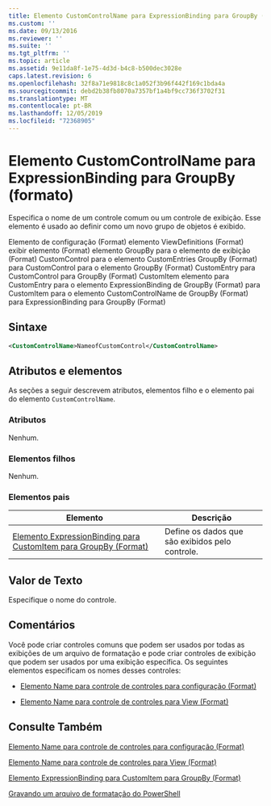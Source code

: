 ```yaml
---
title: Elemento CustomControlName para ExpressionBinding para GroupBy (Format) | Microsoft Docs
ms.custom: ''
ms.date: 09/13/2016
ms.reviewer: ''
ms.suite: ''
ms.tgt_pltfrm: ''
ms.topic: article
ms.assetid: 9e11da8f-1e75-4d3d-b4c8-b500dec3028e
caps.latest.revision: 6
ms.openlocfilehash: 32f8a71e9818c8c1a052f3b96f442f169c1bda4a
ms.sourcegitcommit: debd2b38fb8070a7357bf1a4bf9cc736f3702f31
ms.translationtype: MT
ms.contentlocale: pt-BR
ms.lasthandoff: 12/05/2019
ms.locfileid: "72368905"
---
```

# <a name="customcontrolname-element-for-expressionbinding-for-groupby-format"></a>Elemento CustomControlName para ExpressionBinding para GroupBy (formato)

Especifica o nome de um controle comum ou um controle de exibição. Esse elemento é usado ao definir como um novo grupo de objetos é exibido.

Elemento de configuração (Format) elemento ViewDefinitions (Format) exibir elemento (Format) elemento GroupBy para o elemento de exibição (Format) CustomControl para o elemento CustomEntries GroupBy (Format) para CustomControl para o elemento GroupBy (Format) CustomEntry para CustomControl para GroupBy (Format) CustomItem elemento para CustomEntry para o elemento ExpressionBinding de GroupBy (Format) para CustomItem para o elemento CustomControlName de GroupBy (Format) para ExpressionBinding para GroupBy (Format)

## <a name="syntax"></a>Sintaxe

```xml
<CustomControlName>NameofCustomControl</CustomControlName>
```

## <a name="attributes-and-elements"></a>Atributos e elementos

As seções a seguir descrevem atributos, elementos filho e o elemento pai do elemento `CustomControlName`.

### <a name="attributes"></a>Atributos

Nenhum.

### <a name="child-elements"></a>Elementos filhos

Nenhum.

### <a name="parent-elements"></a>Elementos pais

|Elemento|Descrição|
|-------------|-----------------|
|[Elemento ExpressionBinding para CustomItem para GroupBy (Format)](./expressionbinding-element-for-customitem-for-groupby-format.md)|Define os dados que são exibidos pelo controle.|

## <a name="text-value"></a>Valor de Texto

Especifique o nome do controle.

## <a name="remarks"></a>Comentários

Você pode criar controles comuns que podem ser usados por todas as exibições de um arquivo de formatação e pode criar controles de exibição que podem ser usados por uma exibição específica. Os seguintes elementos especificam os nomes desses controles:

- [Elemento Name para controle de controles para configuração (Format)](./name-element-for-control-for-controls-for-configuration-format.md)

- [Elemento Name para controle de controles para View (Format)](./name-element-for-control-for-controls-for-view-format.md)

## <a name="see-also"></a>Consulte Também

[Elemento Name para controle de controles para configuração (Format)](./name-element-for-control-for-controls-for-configuration-format.md)

[Elemento Name para controle de controles para View (Format)](./name-element-for-control-for-controls-for-view-format.md)

[Elemento ExpressionBinding para CustomItem para GroupBy (Format)](./expressionbinding-element-for-customitem-for-groupby-format.md)

[Gravando um arquivo de formatação do PowerShell](./writing-a-powershell-formatting-file.md)
